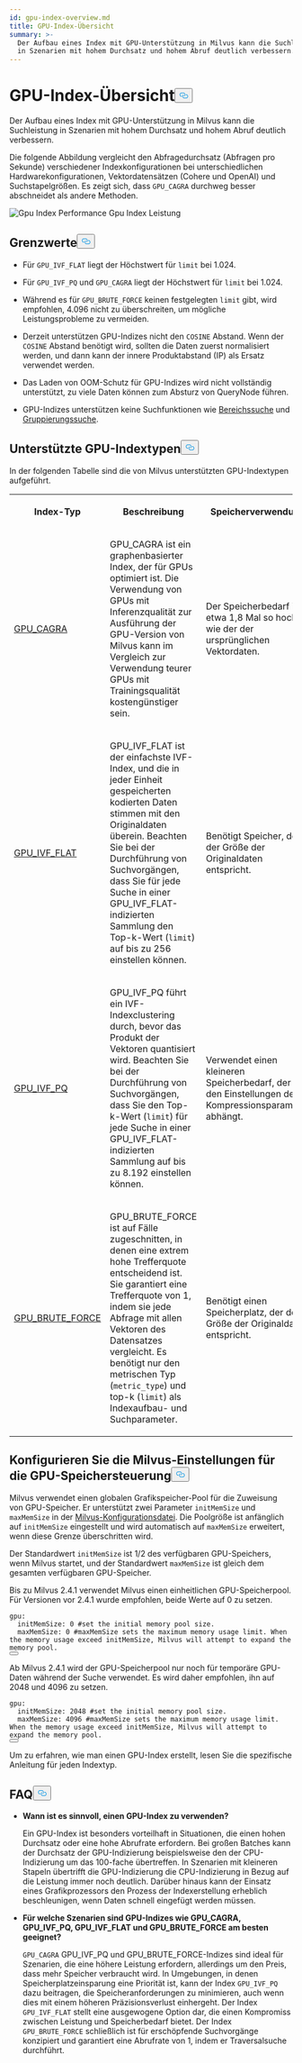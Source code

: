 ```yaml
---
id: gpu-index-overview.md
title: GPU-Index-Übersicht
summary: >-
  Der Aufbau eines Index mit GPU-Unterstützung in Milvus kann die Suchleistung
  in Szenarien mit hohem Durchsatz und hohem Abruf deutlich verbessern.
---
```

<h1 id="GPU-Index-Overview" class="common-anchor-header">GPU-Index-Übersicht<button data-href="#GPU-Index-Overview" class="anchor-icon" translate="no">
      <svg translate="no"
        aria-hidden="true"
        focusable="false"
        height="20"
        version="1.1"
        viewBox="0 0 16 16"
        width="16"
      >
        <path
          fill="#0092E4"
          fill-rule="evenodd"
          d="M4 9h1v1H4c-1.5 0-3-1.69-3-3.5S2.55 3 4 3h4c1.45 0 3 1.69 3 3.5 0 1.41-.91 2.72-2 3.25V8.59c.58-.45 1-1.27 1-2.09C10 5.22 8.98 4 8 4H4c-.98 0-2 1.22-2 2.5S3 9 4 9zm9-3h-1v1h1c1 0 2 1.22 2 2.5S13.98 12 13 12H9c-.98 0-2-1.22-2-2.5 0-.83.42-1.64 1-2.09V6.25c-1.09.53-2 1.84-2 3.25C6 11.31 7.55 13 9 13h4c1.45 0 3-1.69 3-3.5S14.5 6 13 6z"
        ></path>
      </svg>
    </button></h1><p>Der Aufbau eines Index mit GPU-Unterstützung in Milvus kann die Suchleistung in Szenarien mit hohem Durchsatz und hohem Abruf deutlich verbessern.</p>
<p>Die folgende Abbildung vergleicht den Abfragedurchsatz (Abfragen pro Sekunde) verschiedener Indexkonfigurationen bei unterschiedlichen Hardwarekonfigurationen, Vektordatensätzen (Cohere und OpenAI) und Suchstapelgrößen. Es zeigt sich, dass <code translate="no">GPU_CAGRA</code> durchweg besser abschneidet als andere Methoden.</p>
<p>
  
   <span class="img-wrapper"> <img translate="no" src="/docs/v2.6.x/assets/gpu-index-performance.png" alt="Gpu Index Performance" class="doc-image" id="gpu-index-performance" />
   </span> <span class="img-wrapper"> <span>Gpu Index Leistung</span> </span></p>
<h2 id="Limits" class="common-anchor-header">Grenzwerte<button data-href="#Limits" class="anchor-icon" translate="no">
      <svg translate="no"
        aria-hidden="true"
        focusable="false"
        height="20"
        version="1.1"
        viewBox="0 0 16 16"
        width="16"
      >
        <path
          fill="#0092E4"
          fill-rule="evenodd"
          d="M4 9h1v1H4c-1.5 0-3-1.69-3-3.5S2.55 3 4 3h4c1.45 0 3 1.69 3 3.5 0 1.41-.91 2.72-2 3.25V8.59c.58-.45 1-1.27 1-2.09C10 5.22 8.98 4 8 4H4c-.98 0-2 1.22-2 2.5S3 9 4 9zm9-3h-1v1h1c1 0 2 1.22 2 2.5S13.98 12 13 12H9c-.98 0-2-1.22-2-2.5 0-.83.42-1.64 1-2.09V6.25c-1.09.53-2 1.84-2 3.25C6 11.31 7.55 13 9 13h4c1.45 0 3-1.69 3-3.5S14.5 6 13 6z"
        ></path>
      </svg>
    </button></h2><ul>
<li><p>Für <code translate="no">GPU_IVF_FLAT</code> liegt der Höchstwert für <code translate="no">limit</code> bei 1.024.</p></li>
<li><p>Für <code translate="no">GPU_IVF_PQ</code> und <code translate="no">GPU_CAGRA</code> liegt der Höchstwert für <code translate="no">limit</code> bei 1.024.</p></li>
<li><p>Während es für <code translate="no">GPU_BRUTE_FORCE</code> keinen festgelegten <code translate="no">limit</code> gibt, wird empfohlen, 4.096 nicht zu überschreiten, um mögliche Leistungsprobleme zu vermeiden.</p></li>
<li><p>Derzeit unterstützen GPU-Indizes nicht den <code translate="no">COSINE</code> Abstand. Wenn der <code translate="no">COSINE</code> Abstand benötigt wird, sollten die Daten zuerst normalisiert werden, und dann kann der innere Produktabstand (IP) als Ersatz verwendet werden.</p></li>
<li><p>Das Laden von OOM-Schutz für GPU-Indizes wird nicht vollständig unterstützt, zu viele Daten können zum Absturz von QueryNode führen.</p></li>
<li><p>GPU-Indizes unterstützen keine Suchfunktionen wie <a href="/docs/de/range-search.md">Bereichssuche</a> und <a href="/docs/de/grouping-search.md">Gruppierungssuche</a>.</p></li>
</ul>
<h2 id="Supported-GPU-index-types" class="common-anchor-header">Unterstützte GPU-Indextypen<button data-href="#Supported-GPU-index-types" class="anchor-icon" translate="no">
      <svg translate="no"
        aria-hidden="true"
        focusable="false"
        height="20"
        version="1.1"
        viewBox="0 0 16 16"
        width="16"
      >
        <path
          fill="#0092E4"
          fill-rule="evenodd"
          d="M4 9h1v1H4c-1.5 0-3-1.69-3-3.5S2.55 3 4 3h4c1.45 0 3 1.69 3 3.5 0 1.41-.91 2.72-2 3.25V8.59c.58-.45 1-1.27 1-2.09C10 5.22 8.98 4 8 4H4c-.98 0-2 1.22-2 2.5S3 9 4 9zm9-3h-1v1h1c1 0 2 1.22 2 2.5S13.98 12 13 12H9c-.98 0-2-1.22-2-2.5 0-.83.42-1.64 1-2.09V6.25c-1.09.53-2 1.84-2 3.25C6 11.31 7.55 13 9 13h4c1.45 0 3-1.69 3-3.5S14.5 6 13 6z"
        ></path>
      </svg>
    </button></h2><p>In der folgenden Tabelle sind die von Milvus unterstützten GPU-Indextypen aufgeführt.</p>
<table>
   <tr>
     <th><p>Index-Typ</p></th>
     <th><p>Beschreibung</p></th>
     <th><p>Speicherverwendung</p></th>
   </tr>
   <tr>
     <td><p><a href="/docs/de/gpu-cagra.md">GPU_CAGRA</a></p></td>
     <td><p>GPU_CAGRA ist ein graphenbasierter Index, der für GPUs optimiert ist. Die Verwendung von GPUs mit Inferenzqualität zur Ausführung der GPU-Version von Milvus kann im Vergleich zur Verwendung teurer GPUs mit Trainingsqualität kostengünstiger sein.</p></td>
     <td><p>Der Speicherbedarf ist etwa 1,8 Mal so hoch wie der der ursprünglichen Vektordaten.</p></td>
   </tr>
   <tr>
     <td><p><a href="/docs/de/gpu-ivf-flat.md">GPU_IVF_FLAT</a></p></td>
     <td><p>GPU_IVF_FLAT ist der einfachste IVF-Index, und die in jeder Einheit gespeicherten kodierten Daten stimmen mit den Originaldaten überein. Beachten Sie bei der Durchführung von Suchvorgängen, dass Sie für jede Suche in einer GPU_IVF_FLAT-indizierten Sammlung den Top-k-Wert (<code translate="no">limit</code>) auf bis zu 256 einstellen können.</p></td>
     <td><p>Benötigt Speicher, der der Größe der Originaldaten entspricht.</p></td>
   </tr>
   <tr>
     <td><p><a href="/docs/de/gpu-ivf-pq.md">GPU_IVF_PQ</a></p></td>
     <td><p>GPU_IVF_PQ führt ein IVF-Indexclustering durch, bevor das Produkt der Vektoren quantisiert wird. Beachten Sie bei der Durchführung von Suchvorgängen, dass Sie den Top-k-Wert (<code translate="no">limit</code>) für jede Suche in einer GPU_IVF_FLAT-indizierten Sammlung auf bis zu 8.192 einstellen können.</p></td>
     <td><p>Verwendet einen kleineren Speicherbedarf, der von den Einstellungen der Kompressionsparameter abhängt.</p></td>
   </tr>
   <tr>
     <td><p><a href="/docs/de/gpu-brute-force.md">GPU_BRUTE_FORCE</a></p></td>
     <td><p>GPU_BRUTE_FORCE ist auf Fälle zugeschnitten, in denen eine extrem hohe Trefferquote entscheidend ist. Sie garantiert eine Trefferquote von 1, indem sie jede Abfrage mit allen Vektoren des Datensatzes vergleicht. Es benötigt nur den metrischen Typ (<code translate="no">metric_type</code>) und top-k (<code translate="no">limit</code>) als Indexaufbau- und Suchparameter.</p></td>
     <td><p>Benötigt einen Speicherplatz, der der Größe der Originaldaten entspricht.</p></td>
   </tr>
</table>
<h2 id="Configure-Milvus-settings-for-GPU-memory-control" class="common-anchor-header">Konfigurieren Sie die Milvus-Einstellungen für die GPU-Speichersteuerung<button data-href="#Configure-Milvus-settings-for-GPU-memory-control" class="anchor-icon" translate="no">
      <svg translate="no"
        aria-hidden="true"
        focusable="false"
        height="20"
        version="1.1"
        viewBox="0 0 16 16"
        width="16"
      >
        <path
          fill="#0092E4"
          fill-rule="evenodd"
          d="M4 9h1v1H4c-1.5 0-3-1.69-3-3.5S2.55 3 4 3h4c1.45 0 3 1.69 3 3.5 0 1.41-.91 2.72-2 3.25V8.59c.58-.45 1-1.27 1-2.09C10 5.22 8.98 4 8 4H4c-.98 0-2 1.22-2 2.5S3 9 4 9zm9-3h-1v1h1c1 0 2 1.22 2 2.5S13.98 12 13 12H9c-.98 0-2-1.22-2-2.5 0-.83.42-1.64 1-2.09V6.25c-1.09.53-2 1.84-2 3.25C6 11.31 7.55 13 9 13h4c1.45 0 3-1.69 3-3.5S14.5 6 13 6z"
        ></path>
      </svg>
    </button></h2><p>Milvus verwendet einen globalen Grafikspeicher-Pool für die Zuweisung von GPU-Speicher. Er unterstützt zwei Parameter <code translate="no">initMemSize</code> und <code translate="no">maxMemSize</code> in der <a href="https://github.com/milvus-io/milvus/blob/master/configs/milvus.yaml#L767-L769">Milvus-Konfigurationsdatei</a>. Die Poolgröße ist anfänglich auf <code translate="no">initMemSize</code> eingestellt und wird automatisch auf <code translate="no">maxMemSize</code> erweitert, wenn diese Grenze überschritten wird.</p>
<p>Der Standardwert <code translate="no">initMemSize</code> ist 1/2 des verfügbaren GPU-Speichers, wenn Milvus startet, und der Standardwert <code translate="no">maxMemSize</code> ist gleich dem gesamten verfügbaren GPU-Speicher.</p>
<p>Bis zu Milvus 2.4.1 verwendet Milvus einen einheitlichen GPU-Speicherpool. Für Versionen vor 2.4.1 wurde empfohlen, beide Werte auf 0 zu setzen.</p>
<pre><code translate="no" class="language-yaml"><span class="hljs-attr">gpu:</span>
  <span class="hljs-attr">initMemSize:</span> <span class="hljs-number">0</span> <span class="hljs-comment">#set the initial memory pool size.</span>
  <span class="hljs-attr">maxMemSize:</span> <span class="hljs-number">0</span> <span class="hljs-comment">#maxMemSize sets the maximum memory usage limit. When the memory usage exceed initMemSize, Milvus will attempt to expand the memory pool. </span>
<button class="copy-code-btn"></button></code></pre>
<p>Ab Milvus 2.4.1 wird der GPU-Speicherpool nur noch für temporäre GPU-Daten während der Suche verwendet. Es wird daher empfohlen, ihn auf 2048 und 4096 zu setzen.</p>
<pre><code translate="no" class="language-yaml"><span class="hljs-attr">gpu:</span>
  <span class="hljs-attr">initMemSize:</span> <span class="hljs-number">2048</span> <span class="hljs-comment">#set the initial memory pool size.</span>
  <span class="hljs-attr">maxMemSize:</span> <span class="hljs-number">4096</span> <span class="hljs-comment">#maxMemSize sets the maximum memory usage limit. When the memory usage exceed initMemSize, Milvus will attempt to expand the memory pool. </span>
<button class="copy-code-btn"></button></code></pre>
<p>Um zu erfahren, wie man einen GPU-Index erstellt, lesen Sie die spezifische Anleitung für jeden Indextyp.</p>
<h2 id="FAQ" class="common-anchor-header">FAQ<button data-href="#FAQ" class="anchor-icon" translate="no">
      <svg translate="no"
        aria-hidden="true"
        focusable="false"
        height="20"
        version="1.1"
        viewBox="0 0 16 16"
        width="16"
      >
        <path
          fill="#0092E4"
          fill-rule="evenodd"
          d="M4 9h1v1H4c-1.5 0-3-1.69-3-3.5S2.55 3 4 3h4c1.45 0 3 1.69 3 3.5 0 1.41-.91 2.72-2 3.25V8.59c.58-.45 1-1.27 1-2.09C10 5.22 8.98 4 8 4H4c-.98 0-2 1.22-2 2.5S3 9 4 9zm9-3h-1v1h1c1 0 2 1.22 2 2.5S13.98 12 13 12H9c-.98 0-2-1.22-2-2.5 0-.83.42-1.64 1-2.09V6.25c-1.09.53-2 1.84-2 3.25C6 11.31 7.55 13 9 13h4c1.45 0 3-1.69 3-3.5S14.5 6 13 6z"
        ></path>
      </svg>
    </button></h2><ul>
<li><p><strong>Wann ist es sinnvoll, einen GPU-Index zu verwenden?</strong></p>
<p>Ein GPU-Index ist besonders vorteilhaft in Situationen, die einen hohen Durchsatz oder eine hohe Abrufrate erfordern. Bei großen Batches kann der Durchsatz der GPU-Indizierung beispielsweise den der CPU-Indizierung um das 100-fache übertreffen. In Szenarien mit kleineren Stapeln übertrifft die GPU-Indizierung die CPU-Indizierung in Bezug auf die Leistung immer noch deutlich. Darüber hinaus kann der Einsatz eines Grafikprozessors den Prozess der Indexerstellung erheblich beschleunigen, wenn Daten schnell eingefügt werden müssen.</p></li>
<li><p><strong>Für welche Szenarien sind GPU-Indizes wie GPU_CAGRA, GPU_IVF_PQ, GPU_IVF_FLAT und GPU_BRUTE_FORCE am besten geeignet?</strong></p>
<p><code translate="no">GPU_CAGRA</code> GPU_IVF_PQ und GPU_BRUTE_FORCE-Indizes sind ideal für Szenarien, die eine höhere Leistung erfordern, allerdings um den Preis, dass mehr Speicher verbraucht wird. In Umgebungen, in denen Speicherplatzeinsparung eine Priorität ist, kann der Index <code translate="no">GPU_IVF_PQ</code> dazu beitragen, die Speicheranforderungen zu minimieren, auch wenn dies mit einem höheren Präzisionsverlust einhergeht. Der Index <code translate="no">GPU_IVF_FLAT</code> stellt eine ausgewogene Option dar, die einen Kompromiss zwischen Leistung und Speicherbedarf bietet. Der Index <code translate="no">GPU_BRUTE_FORCE</code> schließlich ist für erschöpfende Suchvorgänge konzipiert und garantiert eine Abrufrate von 1, indem er Traversalsuche durchführt.</p></li>
</ul>
